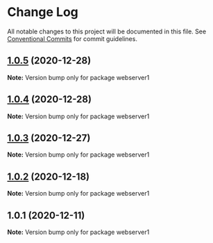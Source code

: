 # Change Log

All notable changes to this project will be documented in this file.
See [Conventional Commits](https://conventionalcommits.org) for commit guidelines.

## [1.0.5](https://github.com/yurikrupnik/mussia4/compare/webserver1@1.0.4...webserver1@1.0.5) (2020-12-28)

**Note:** Version bump only for package webserver1





## [1.0.4](https://github.com/yurikrupnik/mussia4/compare/webserver1@1.0.3...webserver1@1.0.4) (2020-12-28)

**Note:** Version bump only for package webserver1





## [1.0.3](https://github.com/yurikrupnik/mussia4/compare/webserver1@1.0.2...webserver1@1.0.3) (2020-12-27)

**Note:** Version bump only for package webserver1





## [1.0.2](https://github.com/yurikrupnik/mussia4/compare/webserver1@1.0.1...webserver1@1.0.2) (2020-12-18)

**Note:** Version bump only for package webserver1





## 1.0.1 (2020-12-11)

**Note:** Version bump only for package webserver1
